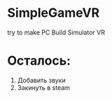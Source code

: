 # SimpleGameVR
try to make PC Build Simulator VR



# Осталось: 
1) Добавить звуки
2) Закинуть в steam
